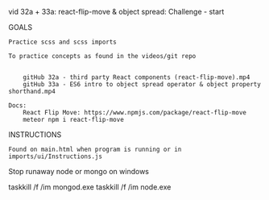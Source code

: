 
vid 32a + 33a: react-flip-move & object spread: Challenge - start

GOALS

    Practice scss and scss imports
    
    To practice concepts as found in the videos/git repo


        gitHub 32a - third party React components (react-flip-move).mp4
        gitHub 33a - ES6 intro to object spread operator & object property shorthand.mp4

    Docs: 
        React Flip Move: https://www.npmjs.com/package/react-flip-move
        meteor npm i react-flip-move
    
    


INSTRUCTIONS

    Found on main.html when program is running or in imports/ui/Instructions.js



Stop runaway node or mongo on windows

taskkill /f /im mongod.exe
taskkill /f /im node.exe